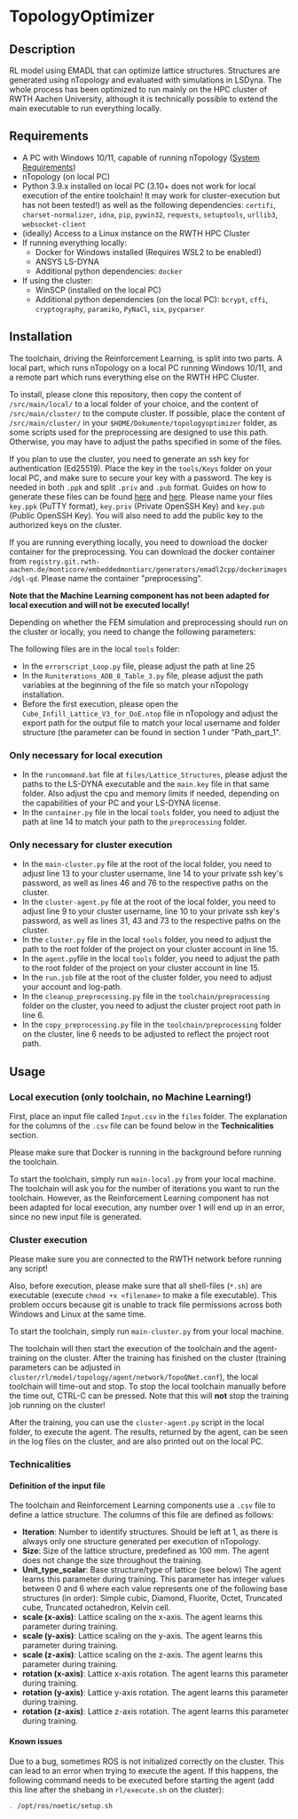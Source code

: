 # TopologyOptimizer


## Description
RL model using EMADL that can optimize lattice structures. Structures are generated using nTopology and evaluated with simulations in LSDyna. The whole process has been optimized to run mainly on the HPC cluster of RWTH Aachen University, although it is technically possible to extend the main executable to run everything locally.

## Requirements

- A PC with Windows 10/11, capable of running nTopology ([System Requirements](https://support.ntopology.com/hc/en-us/articles/360061698333-System-Requirements-Guide))
- nTopology (on local PC)
- Python 3.9.x installed on local PC (3.10+ does not work for local execution of the entire toolchain! It may work for cluster-execution but has not been tested!) as well as the following dependencies: `certifi`, `charset-normalizer`, `idna`, `pip`, `pywin32`, `requests`, `setuptools`, `urllib3`, `websocket-client`
- (ideally) Access to a Linux instance on the RWTH HPC Cluster
- If running everything locally:
    - Docker for Windows installed (Requires WSL2 to be enabled!)
    - ANSYS LS-DYNA
    - Additional python dependencies: `docker`
- If using the cluster:
    - WinSCP (installed on the local PC)
    - Additional python dependencies (on the local PC): `bcrypt`, `cffi`, `cryptography`, `paramiko`, `PyNaCl`, `six`, `pycparser`

## Installation

The toolchain, driving the Reinforcement Learning, is split into two parts. A local part, which runs nTopology on a local PC running Windows 10/11, and a remote part which runs everything else on the RWTH HPC Cluster.

To install, please clone this repository, then copy the content of `/src/main/local/` to a local folder of your choice, and the content of `/src/main/cluster/` to the compute cluster. If possible, place the content of `/src/main/cluster/` in your `$HOME/Dokumente/topologyoptimizer` folder, as some scripts used for the preprocessing are designed to use this path. Otherwise, you may have to adjust the paths specified in some of the files.

If you plan to use the cluster, you need to generate an ssh key for authentication (Ed25519). Place the key in the `tools/Keys` folder on your local PC, and make sure to secure your key with a password. The key is needed in both `.ppk` and split `.priv` and `.pub` format. Guides on how to generate these files can be found [here](https://www.simplified.guide/putty/puttygen-generate-ssh-key-pair) and [here](https://www.simplified.guide/putty/convert-ppk-to-ssh-key). Please name your files `key.ppk` (PuTTY format), `key.priv` (Private OpenSSH Key) and `key.pub` (Public OpenSSH Key). You will also need to add the public key to the authorized keys on the cluster.

If you are running everything locally, you need to download the docker container for the preprocessing. You can download the docker container from `registry.git.rwth-aachen.de/monticore/embeddedmontiarc/generators/emadl2cpp/dockerimages/dgl-qd`. Please name the container "preprocessing".

**Note that the Machine Learning component has not been adapted for local execution and will not be executed locally!**

Depending on whether the FEM simulation and preprocessing should run on the cluster or locally, you need to change the following parameters:

The following files are in the local `tools` folder:

- In the `errorscript_Loop.py` file, please  adjust the path at line 25
- In the `Runiterations_AOB_8_Table_3.py` file, please adjust the path variables at the beginning of the file so match your nTopology installation.
- Before the first execution, please open the `Cube_Infill_Lattice_V3_for_DoE.ntop` file in nTopology and adjust the export path for the output file to match your local username and folder structure (the parameter can be found in section 1 under "Path_part_1".

### Only necessary for local execution

- In the `runcommand.bat` file at `files/Lattice_Structures`, please adjust the paths to the LS-DYNA executable and the `main.key` file in that same folder. Also adjust the cpu and memory limits if needed, depending on the capabilities of your PC and your LS-DYNA license.
- In the `container.py` file in the local `tools` folder, you need to adjust the path at line 14 to match your path to the `preprocessing` folder.

### Only necessary for cluster execution

- In the `main-cluster.py` file at the root of the local folder, you need to adjust line 13 to your cluster username, line 14 to your private ssh key's password, as well as lines 46 and 76 to the respective paths on the cluster.
- In the `cluster-agent.py` file at the root of the local folder, you need to adjust line 9 to your cluster username, line 10 to your private ssh key's password, as well as lines 31, 43 and 73 to the respective paths on the cluster.
- In the `cluster.py` file in the local `tools` folder, you need to adjust the path to the root folder of the project on your cluster account in line 15.
- In the `agent.py`file in the local `tools` folder, you need to adjust the path to the root folder of the project on your cluster account in line 15.
- In the `run.job` file at the root of the cluster folder, you need to adjust your account and log-path.
- In the `cleanup_preprocessing.py` file in the `toolchain/preprocessing` folder on the cluster, you need to adjust the cluster project root path in line 6.
- In the `copy_preprocessing.py` file in the `toolchain/preprocessing` folder on the cluster, line 6 needs to be adjusted to reflect the project root path.

## Usage

### Local execution (only toolchain, no Machine Learning!)

First, place an input file called `Input.csv` in the `files` folder. The explanation for the columns of the `.csv` file can be found below in the **Technicalities** section.

Please make sure that Docker is running in the background before running the toolchain.

To start the toolchain, simply run `main-local.py` from your local machine. The toolchain will ask you for the number of iterations you want to run the toolchain. However, as the Reinforcement Learning component has not been adapted for local execution, any number over 1 will end up in an error, since no new input file is generated.

### Cluster execution

Please make sure you are connected to the RWTH network before running any script!

Also, before execution, please make sure that all shell-files (`*.sh`) are executable (execute `chmod +x <filename>` to make a file executable). This problem occurs because git is unable to track file permissions across both Windows and Linux at the same time.

To start the toolchain, simply run `main-cluster.py` from your local machine.

The toolchain will then start the execution of the toolchain and the agent-training on the cluster. After the training has finished on the cluster (training parameters can be adjusted in `cluster/rl/model/topology/agent/network/TopoQNet.conf`), the local toolchain will time-out and stop. To stop the local toolchain manually before the time out, CTRL-C can be pressed. Note that this will **not** stop the training job running on the cluster!

After the training, you can use the `cluster-agent.py` script in the local folder, to execute the agent. The results, returned by the agent, can be seen in the log files on the cluster, and are also printed out on the local PC.

### Technicalities

#### Definition of the input file

The toolchain and Reinforcement Learning components use a `.csv` file to define a lattice structure. The columns of this file are defined as follows:

- **Iteration**: Number to identify structures. Should be left at 1, as there is always only one structure generated per execution of nTopology.
- **Size**: Size of the lattice structure, predefined as 100 mm. The agent does not change the size throughout the training.
- **Unit_type_scalar**: Base structure/type of lattice (see below) The agent learns this parameter during training. This parameter has integer values between 0 and 6 where each value represents one of the following base structures (in order): Simple cubic, Diamond, Fluorite, Octet, Truncated cube, Truncated octahedron, Kelvin cell.
- **scale (x-axis)**: Lattice scaling on the x-axis. The agent learns this parameter during training.
- **scale (y-axis)**: Lattice scaling on the y-axis. The agent learns this parameter during training.
- **scale (z-axis)**: Lattice scaling on the z-axis. The agent learns this parameter during training.
- **rotation (x-axis)**: Lattice x-axis rotation. The agent learns this parameter during training.
- **rotation (y-axis)**: Lattice y-axis rotation. The agent learns this parameter during training.
- **rotation (z-axis)**: Lattice z-axis rotation. The agent learns this parameter during training.

#### Known issues

Due to a bug, sometimes ROS is not initialized correctly on the cluster. This can lead to an error when trying to execute the agent. If this happens, the following command needs to be executed before starting the agent (add this line after the shebang in `rl/execute.sh` on the cluster):
```bash
. /opt/ros/noetic/setup.sh
```
